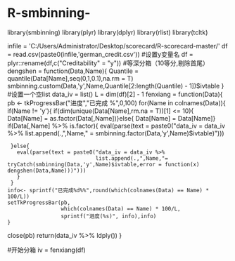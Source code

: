 # R-smbinning-
library(smbinning)
library(plyr)
library(dplyr)
library(rlist)
library(tcltk)

infile = 'C:/Users/Administrator/Desktop/scorecard/R-scorecard-master/'
df = read.csv(paste0(infile,'german_credit.csv'))
#设置y变量名
df = plyr::rename(df,c("Creditability" = "y"))
#等深分箱（10等分,剔除首尾）
dengshen = function(Data,Name){
  Quantile = quantile(Data[Name],seq(0,1,0.1),na.rm = T)
  smbinning.custom(Data,'y',Name,Quantile[2:length(Quantile) - 1])$ivtable
}
#设置一个空list
data_iv = list()
L = dim(df)[2] - 1
fenxiang = function(Data){
  pb <- tkProgressBar("进度","已完成 %",0,100) 
  for(Name in colnames(Data)){
     if(Name != 'y'){
      if(dim(unique(Data[Name],rm.na = T))[1] <= 10){
        Data[Name] = as.factor(Data[,Name])}else{
        Data[Name] = Data[Name]}
     if(Data[,Name] %>% is.factor){
        eval(parse(text = paste0("data_iv = data_iv %>% 
                                 list.append(.,",Name," = smbinning.factor(Data,'y',Name)$ivtable)")))
        
     }else{
       eval(parse(text = paste0("data_iv = data_iv %>% 
                                list.append(.,",Name,"= tryCatch(smbinning(Data,'y',Name)$ivtable,error = function(x) dengshen(Data,Name)))")))
       }
     }
    info<- sprintf("已完成%d%%",round(which(colnames(Data) == Name) * 100/L))
    setTkProgressBar(pb,
                     which(colnames(Data) == Name) * 100/L,
                     sprintf("进度(%s)", info),info) 
    }
  close(pb)
  return(data_iv %>% ldply())
}

#开始分箱
iv = fenxiang(df) 









